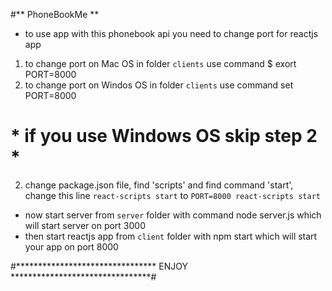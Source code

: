 #** PhoneBookMe **
* to use app with this phonebook api you need to change port for reactjs app
1. to change port on Mac OS in folder `clients` use command $ exort PORT=8000
1. to change port on Windos OS in folder `clients` use command set PORT=8000



# * if you use Windows OS skip step 2 *
2. change package.json file, find 'scripts' and find command 'start',
change this line `react-scripts start` to `PORT=8000 react-scripts start`

* now start server from `server` folder with command node server.js which will start server on port 3000
* then start reactjs app from `client` folder with npm start which will start your app on port 8000

#******************************** ENJOY ********************************# 
